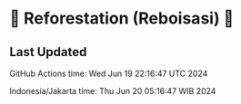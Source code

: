 
# 🌳 Reforestation (Reboisasi) 🌲

## Last Updated

GitHub Actions time: Wed Jun 19 22:16:47 UTC 2024

Indonesia/Jakarta time: Thu Jun 20 05:16:47 WIB 2024
